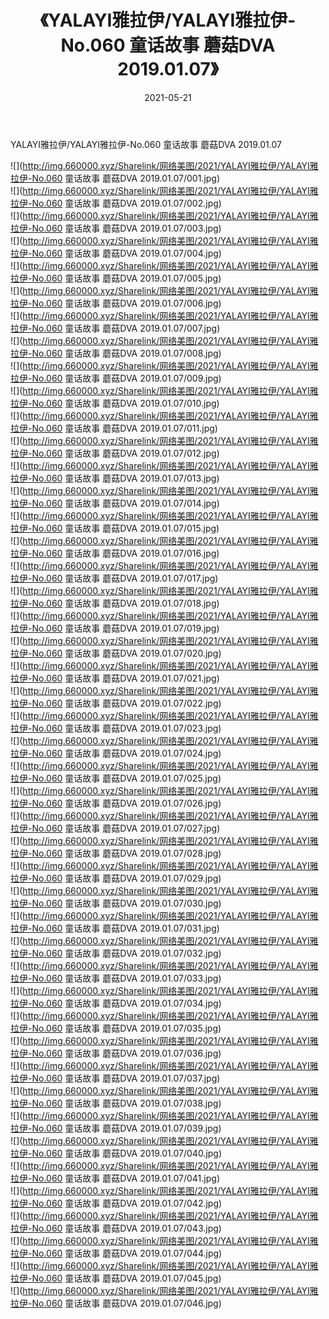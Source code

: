 ﻿---
layout: post
title:  《YALAYI雅拉伊/YALAYI雅拉伊-No.060 童话故事 蘑菇DVA 2019.01.07》
date:   2021-05-21
img: http://img.660000.xyz/Sharelink/网络美图/2021/YALAYI雅拉伊/YALAYI雅拉伊-No.060 童话故事 蘑菇DVA 2019.01.07/000.jpg
categories: [美女, 清纯, 唯美]
---

YALAYI雅拉伊/YALAYI雅拉伊-No.060 童话故事 蘑菇DVA 2019.01.07

 ![](http://img.660000.xyz/Sharelink/网络美图/2021/YALAYI雅拉伊/YALAYI雅拉伊-No.060 童话故事 蘑菇DVA 2019.01.07/001.jpg) <br>![](http://img.660000.xyz/Sharelink/网络美图/2021/YALAYI雅拉伊/YALAYI雅拉伊-No.060 童话故事 蘑菇DVA 2019.01.07/002.jpg) <br>![](http://img.660000.xyz/Sharelink/网络美图/2021/YALAYI雅拉伊/YALAYI雅拉伊-No.060 童话故事 蘑菇DVA 2019.01.07/003.jpg) <br>![](http://img.660000.xyz/Sharelink/网络美图/2021/YALAYI雅拉伊/YALAYI雅拉伊-No.060 童话故事 蘑菇DVA 2019.01.07/004.jpg) <br>![](http://img.660000.xyz/Sharelink/网络美图/2021/YALAYI雅拉伊/YALAYI雅拉伊-No.060 童话故事 蘑菇DVA 2019.01.07/005.jpg) <br>![](http://img.660000.xyz/Sharelink/网络美图/2021/YALAYI雅拉伊/YALAYI雅拉伊-No.060 童话故事 蘑菇DVA 2019.01.07/006.jpg) <br>![](http://img.660000.xyz/Sharelink/网络美图/2021/YALAYI雅拉伊/YALAYI雅拉伊-No.060 童话故事 蘑菇DVA 2019.01.07/007.jpg) <br>![](http://img.660000.xyz/Sharelink/网络美图/2021/YALAYI雅拉伊/YALAYI雅拉伊-No.060 童话故事 蘑菇DVA 2019.01.07/008.jpg) <br>![](http://img.660000.xyz/Sharelink/网络美图/2021/YALAYI雅拉伊/YALAYI雅拉伊-No.060 童话故事 蘑菇DVA 2019.01.07/009.jpg) <br>![](http://img.660000.xyz/Sharelink/网络美图/2021/YALAYI雅拉伊/YALAYI雅拉伊-No.060 童话故事 蘑菇DVA 2019.01.07/010.jpg) <br>![](http://img.660000.xyz/Sharelink/网络美图/2021/YALAYI雅拉伊/YALAYI雅拉伊-No.060 童话故事 蘑菇DVA 2019.01.07/011.jpg) <br>![](http://img.660000.xyz/Sharelink/网络美图/2021/YALAYI雅拉伊/YALAYI雅拉伊-No.060 童话故事 蘑菇DVA 2019.01.07/012.jpg) <br>![](http://img.660000.xyz/Sharelink/网络美图/2021/YALAYI雅拉伊/YALAYI雅拉伊-No.060 童话故事 蘑菇DVA 2019.01.07/013.jpg) <br>![](http://img.660000.xyz/Sharelink/网络美图/2021/YALAYI雅拉伊/YALAYI雅拉伊-No.060 童话故事 蘑菇DVA 2019.01.07/014.jpg) <br>![](http://img.660000.xyz/Sharelink/网络美图/2021/YALAYI雅拉伊/YALAYI雅拉伊-No.060 童话故事 蘑菇DVA 2019.01.07/015.jpg) <br>![](http://img.660000.xyz/Sharelink/网络美图/2021/YALAYI雅拉伊/YALAYI雅拉伊-No.060 童话故事 蘑菇DVA 2019.01.07/016.jpg) <br>![](http://img.660000.xyz/Sharelink/网络美图/2021/YALAYI雅拉伊/YALAYI雅拉伊-No.060 童话故事 蘑菇DVA 2019.01.07/017.jpg) <br>![](http://img.660000.xyz/Sharelink/网络美图/2021/YALAYI雅拉伊/YALAYI雅拉伊-No.060 童话故事 蘑菇DVA 2019.01.07/018.jpg) <br>![](http://img.660000.xyz/Sharelink/网络美图/2021/YALAYI雅拉伊/YALAYI雅拉伊-No.060 童话故事 蘑菇DVA 2019.01.07/019.jpg) <br>![](http://img.660000.xyz/Sharelink/网络美图/2021/YALAYI雅拉伊/YALAYI雅拉伊-No.060 童话故事 蘑菇DVA 2019.01.07/020.jpg) <br>![](http://img.660000.xyz/Sharelink/网络美图/2021/YALAYI雅拉伊/YALAYI雅拉伊-No.060 童话故事 蘑菇DVA 2019.01.07/021.jpg) <br>![](http://img.660000.xyz/Sharelink/网络美图/2021/YALAYI雅拉伊/YALAYI雅拉伊-No.060 童话故事 蘑菇DVA 2019.01.07/022.jpg) <br>![](http://img.660000.xyz/Sharelink/网络美图/2021/YALAYI雅拉伊/YALAYI雅拉伊-No.060 童话故事 蘑菇DVA 2019.01.07/023.jpg) <br>![](http://img.660000.xyz/Sharelink/网络美图/2021/YALAYI雅拉伊/YALAYI雅拉伊-No.060 童话故事 蘑菇DVA 2019.01.07/024.jpg) <br>![](http://img.660000.xyz/Sharelink/网络美图/2021/YALAYI雅拉伊/YALAYI雅拉伊-No.060 童话故事 蘑菇DVA 2019.01.07/025.jpg) <br>![](http://img.660000.xyz/Sharelink/网络美图/2021/YALAYI雅拉伊/YALAYI雅拉伊-No.060 童话故事 蘑菇DVA 2019.01.07/026.jpg) <br>![](http://img.660000.xyz/Sharelink/网络美图/2021/YALAYI雅拉伊/YALAYI雅拉伊-No.060 童话故事 蘑菇DVA 2019.01.07/027.jpg) <br>![](http://img.660000.xyz/Sharelink/网络美图/2021/YALAYI雅拉伊/YALAYI雅拉伊-No.060 童话故事 蘑菇DVA 2019.01.07/028.jpg) <br>![](http://img.660000.xyz/Sharelink/网络美图/2021/YALAYI雅拉伊/YALAYI雅拉伊-No.060 童话故事 蘑菇DVA 2019.01.07/029.jpg) <br>![](http://img.660000.xyz/Sharelink/网络美图/2021/YALAYI雅拉伊/YALAYI雅拉伊-No.060 童话故事 蘑菇DVA 2019.01.07/030.jpg) <br>![](http://img.660000.xyz/Sharelink/网络美图/2021/YALAYI雅拉伊/YALAYI雅拉伊-No.060 童话故事 蘑菇DVA 2019.01.07/031.jpg) <br>![](http://img.660000.xyz/Sharelink/网络美图/2021/YALAYI雅拉伊/YALAYI雅拉伊-No.060 童话故事 蘑菇DVA 2019.01.07/032.jpg) <br>![](http://img.660000.xyz/Sharelink/网络美图/2021/YALAYI雅拉伊/YALAYI雅拉伊-No.060 童话故事 蘑菇DVA 2019.01.07/033.jpg) <br>![](http://img.660000.xyz/Sharelink/网络美图/2021/YALAYI雅拉伊/YALAYI雅拉伊-No.060 童话故事 蘑菇DVA 2019.01.07/034.jpg) <br>![](http://img.660000.xyz/Sharelink/网络美图/2021/YALAYI雅拉伊/YALAYI雅拉伊-No.060 童话故事 蘑菇DVA 2019.01.07/035.jpg) <br>![](http://img.660000.xyz/Sharelink/网络美图/2021/YALAYI雅拉伊/YALAYI雅拉伊-No.060 童话故事 蘑菇DVA 2019.01.07/036.jpg) <br>![](http://img.660000.xyz/Sharelink/网络美图/2021/YALAYI雅拉伊/YALAYI雅拉伊-No.060 童话故事 蘑菇DVA 2019.01.07/037.jpg) <br>![](http://img.660000.xyz/Sharelink/网络美图/2021/YALAYI雅拉伊/YALAYI雅拉伊-No.060 童话故事 蘑菇DVA 2019.01.07/038.jpg) <br>![](http://img.660000.xyz/Sharelink/网络美图/2021/YALAYI雅拉伊/YALAYI雅拉伊-No.060 童话故事 蘑菇DVA 2019.01.07/039.jpg) <br>![](http://img.660000.xyz/Sharelink/网络美图/2021/YALAYI雅拉伊/YALAYI雅拉伊-No.060 童话故事 蘑菇DVA 2019.01.07/040.jpg) <br>![](http://img.660000.xyz/Sharelink/网络美图/2021/YALAYI雅拉伊/YALAYI雅拉伊-No.060 童话故事 蘑菇DVA 2019.01.07/041.jpg) <br>![](http://img.660000.xyz/Sharelink/网络美图/2021/YALAYI雅拉伊/YALAYI雅拉伊-No.060 童话故事 蘑菇DVA 2019.01.07/042.jpg) <br>![](http://img.660000.xyz/Sharelink/网络美图/2021/YALAYI雅拉伊/YALAYI雅拉伊-No.060 童话故事 蘑菇DVA 2019.01.07/043.jpg) <br>![](http://img.660000.xyz/Sharelink/网络美图/2021/YALAYI雅拉伊/YALAYI雅拉伊-No.060 童话故事 蘑菇DVA 2019.01.07/044.jpg) <br>![](http://img.660000.xyz/Sharelink/网络美图/2021/YALAYI雅拉伊/YALAYI雅拉伊-No.060 童话故事 蘑菇DVA 2019.01.07/045.jpg) <br>![](http://img.660000.xyz/Sharelink/网络美图/2021/YALAYI雅拉伊/YALAYI雅拉伊-No.060 童话故事 蘑菇DVA 2019.01.07/046.jpg) <br>